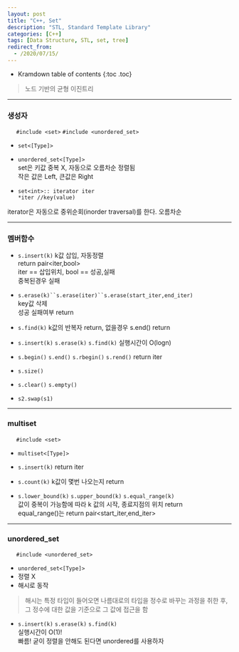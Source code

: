 ```yaml
---
layout: post
title: "C++, Set"
description: "STL, Standard Template Library"
categories: [C++]
tags: [Data Structure, STL, set, tree]
redirect_from:
  - /2020/07/15/
---
```


* Kramdown table of contents
{:toc .toc}

> 노드 기반의 균형 이진트리

---------------------

### 생성자

&nbsp;&nbsp;&nbsp;&nbsp;  `#include <set>` `#include <unordered_set>` 
* `set<[Type]>`        
* `unordered_set<[Type]>`      
<span class="nomargin"> set은 키값 중복 X, 자동으로 오름차순 정렬됨</span>  
<span class="nomargin"> 작은 값은 Left, 큰값은 Right</span>      

* `set<int>:: iterator iter`    
  `*iter //key(value)`

<span class="nomargin"> iterator은 자동으로 중위순회(inorder traversal)를 한다. 오름차순</span>  

----------------

### 멤버함수

* `s.insert(k)` <span class="margin"> k값 삽입, 자동정렬 </span>    
<span class="margin">return pair<iter,bool></span>    
<span class="margin">iter == 삽입위치, bool == 성공,실패</span>    
<span class="margin">중복된경우 실패</span>    

* `s.erase(k)``s.erase(iter)``s.erase(start_iter,end_iter)`   
<span class="margin">key값 삭제</span>    
<span class="margin">성공 실패여부 return</span>    

* `s.find(k)` <span class="margin">k값의 반복자 return,  없을경우 s.end() return</span>

* `s.insert(k)` `s.erase(k)` `s.find(k)`
<span class="margin">실행시간이 O(logn)<span>

<span class="space"></span>

* `s.begin()` `s.end()` `s.rbegin()` `s.rend()`
<span class="margin" >return iter</span>

* `s.size()`
* `s.clear()` `s.empty()`
* `s2.swap(s1)`    

--------------------
### multiset

&nbsp;&nbsp;&nbsp;&nbsp;  `#include <set>`
* `multiset<[Type]>`   

* `s.insert(k)` <span class="margin">return iter</span> 
* `s.count(k)`    <span class="margin">k값이 몇번 나오는지 return</span>     
* `s.lower_bound(k)` `s.upper_bound(k)` `s.equal_range(k)`    
<span class="margin">값이 중복이 가능함에 따라 k 값의 시작, 종료지점의 위치 return</span>    
<span class="margin">equal_range()는 return pair<start_iter,end_iter></span>     

--------------------
### unordered_set

&nbsp;&nbsp;&nbsp;&nbsp;  `#include <unordered_set>`
* `unordered_set<[Type]>`   
* <span class="nomargin">정렬 X</span>
* <span class="nomargin">해시로 동작</span>    

> 해시는 특정 타입이 들어오면 나름대로의 타입을 정수로 바꾸는 과정을 취한 후, 그 정수에 대한 값을 기준으로 그 값에 접근을 함


* `s.insert(k)` `s.erase(k)` `s.find(k)`    
<span class="margin"> 실행시간이 O(1)!</span>    
<span class="margin"> 빠름! 굳이 정렬을 안해도 된다면 unordered를 사용하자 </span>    
